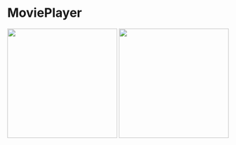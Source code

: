 # MoviePlayer
<img src = "https://github.com/sumere02/MoviePlayer/assets/98668083/e5e67399-b0fe-47ee-ba0c-e9151945abc1" width = "250">  <img src = "https://github.com/sumere02/MoviePlayer/assets/98668083/7a18ab1b-9812-4f13-a471-4f496b842e95" width = "250">

